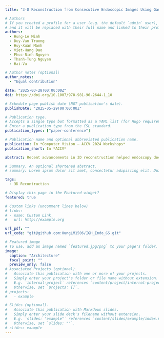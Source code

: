 ```yaml
---
title: "3-D Reconstruction from Consecutive Endoscopic Images Using Gaussian Splatting"

# Authors
# If you created a profile for a user (e.g. the default `admin` user), write the username (folder name) here
# and it will be replaced with their full name and linked to their profile.
authors:
  - Hung-Le Minh
  - Duy-Van Truong
  - Huy-Xuan Manh
  - Viet-Hang Dao
  - Phuc-Binh Nguyen
  - Thanh-Tung Nguyen
  - Hai-Vu

# Author notes (optional)
author_notes:
  - "Equal contribution"

date: "2025-03-28T00:00:00Z"
doi: https://doi.org/10.1007/978-981-96-2644-1_10

# Schedule page publish date (NOT publication's date).
publishDate: "2025-05-29T00:00:00Z"

# Publication type.
# Accepts a single type but formatted as a YAML list (for Hugo requirements).
# Enter a publication type from the CSL standard.
publication_types: ["paper-conference"]

# Publication name and optional abbreviated publication name.
publication: In *Computer Vision – ACCV 2024 Workshops*
publication_short: In *ACCV*

abstract: Recent advancements in 3D reconstruction helped endoscopy doctors analyze the patients’ gastrointestinal surfaces and abnormality detections. In this work, we expand this development further with a reconstruction method based on both classic techniques like structure from motion and recent advanced techniques like neural radiation fields and Gaussian splatting with new Gaussian encoding-decoding modules. In addition, an unique dataset was collected with some videos from daily endoscopy examinations. This development helped us achieve better reconstruction results and lower training time compared to existing methods.

# Summary. An optional shortened abstract.
# summary: Lorem ipsum dolor sit amet, consectetur adipiscing elit. Duis posuere tellus ac convallis placerat. Proin tincidunt magna sed ex sollicitudin condimentum.

tags:
  - 3D Recontruction

# Display this page in the Featured widget?
featured: true

# Custom links (uncomment lines below)
# links:
# - name: Custom Link
#   url: http://example.org

url_pdf: ""
url_code: "git@github.com:HungLM1506/IGH_Endo_GS.git"

# Featured image
# To use, add an image named `featured.jpg/png` to your page's folder.
image:
  caption: "Architecture"
  focal_point: ""
  preview_only: false
# Associated Projects (optional).
#   Associate this publication with one or more of your projects.
#   Simply enter your project's folder or file name without extension.
#   E.g. `internal-project` references `content/project/internal-project/index.md`.
#   Otherwise, set `projects: []`.
# projects:
#   - example

# Slides (optional).
#   Associate this publication with Markdown slides.
#   Simply enter your slide deck's filename without extension.
#   E.g. `slides: "example"` references `content/slides/example/index.md`.
#   Otherwise, set `slides: ""`.
# slides: example
---
```


<!-- {{% callout note %}}
Click the _Cite_ button above to demo the feature to enable visitors to import publication metadata into their reference management software.
{{% /callout %}}

{{% callout note %}}
Create your slides in Markdown - click the _Slides_ button to check out the example.
{{% /callout %}}

Add the publication's **full text** or **supplementary notes** here. You can use rich formatting such as including [code, math, and images](https://docs.hugoblox.com/content/writing-markdown-latex/). -->
